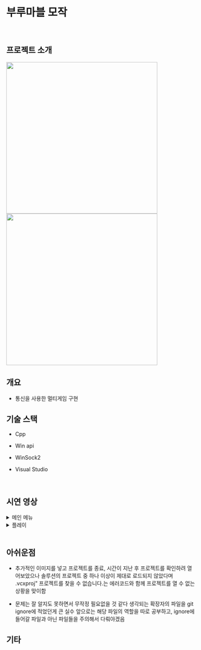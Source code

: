 # 부루마블 모작
<br>

## 프로젝트 소개

<div>
<img width="400" src=""/>
<img width="400" src=""/>
</div>

## 개요
* 통신을 사용한 멀티게임 구현

## 기술 스택
* Cpp

* Win api

* WinSock2

* Visual Studio

<br>

## 시연 영상
<details>
  <summary>메인 메뉴</summary>
  <img width="976" src=""/>
</details>
<details>
  <summary>플레이</summary>
  <img width="976" src=""/>
</details>
<br>

## 아쉬운점
* 추가적인 이미지를 넣고 프로젝트를 종료, 시간이 지난 후 프로젝트를 확인하려 열어보았으나
솔루션의 프로젝트 중 하나 이상이 제대로 로드되지 않았다며 .vcxproj" 프로젝트를 찾을 수 없습니다.는 에러코드와 함께
프로젝트를 열 수 없는 상황을 맞이함

* 문제는 잘 알지도 못하면서 무작정 필요없을 것 같다 생각되는 확장자의 파일을 git ignore에 적었던게 큰 실수
앞으로는 해당 파일의 역할을 따로 공부하고, ignore에 들어갈 파일과 아닌 파일들을 주의해서 다뤄야겠음

## 기타

